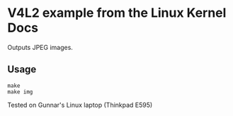 # V4L2 example from the Linux Kernel Docs
Outputs JPEG images.

## Usage
```
make
make img
```

Tested on Gunnar's Linux laptop (Thinkpad E595)
